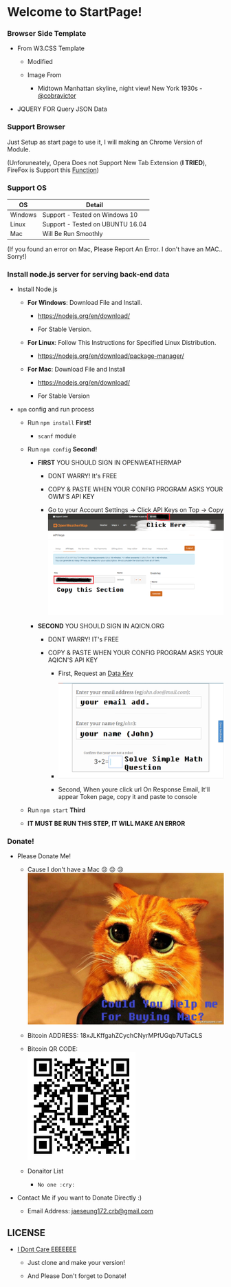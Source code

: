 # Welcome to StartPage!

### Browser Side Template

- From W3.CSS Template

	- Modified 
	
	- Image From 
	
		- Midtown Manhattan skyline, night view! New York 1930s - [@cobravictor](https://flic.kr/p/dqci3x)
	
- JQUERY FOR Query JSON Data

### Support Browser

Just Setup as start page to use it, I will making an Chrome Version of Module.

(Unforuneately, Opera Does not Support New Tab Extension (**I TRIED**), FireFox is Support this [Function](https://developer.mozilla.org/en-US/Add-ons/WebExtensions/manifest.json/chrome_url_overrides))

### Support OS

OS|Detail
---|---
Windows|Support - Tested on Windows 10
Linux|Support - Tested on UBUNTU 16.04
Mac|Will Be Run Smoothly

(If you found an error on Mac, Please Report An Error. I don't have an MAC.. Sorry!)

### Install node.js server for serving back-end data

- Install Node.js 

	- **For Windows**: Download File and Install.
	
		- https://nodejs.org/en/download/
		
		- For Stable Version.
	
	- **For Linux**: Follow This Instructions for Specified Linux Distribution.
	
		- https://nodejs.org/en/download/package-manager/
	
	- **For Mac**: Download File and Install 
	
		- https://nodejs.org/en/download/
		
		- For Stable Version
		
- `npm` config and run process 
	
	- Run `npm install` **First!**
	
		- `scanf` module
	
	- Run `npm config` **Second!**
	
		- **FIRST** YOU SHOULD SIGN IN OPENWEATHERMAP
		
			- DONT WARRY! It's FREE
			
			- COPY & PASTE WHEN YOUR CONFIG PROGRAM ASKS YOUR OWM'S API KEY
			
			- Go to your Account Settings -> Click API Keys on Top -> Copy <br /> ![](./image/owm_instruction.png)
			
		- **SECOND** YOU SHOULD SIGN IN AQICN.ORG
		
			- DONT WARRY! IT's FREE
			
			- COPY & PASTE WHEN YOUR CONFIG PROGRAM ASKS YOUR AQICN'S API KEY
			
				- First, Request an [Data Key](http://aqicn.org/data-platform/token/#/)
				
				- ![](./image/aqi_instruction.png)
				
				- Second, When youre click url On Response Email, It'll appear Token page, copy it and paste to console
	
	- Run `npm start` **Third**
	
	- **IT MUST BE RUN THIS STEP, IT WILL MAKE AN ERROR**


### Donate!

- Please Donate Me!

	- Cause I don't have a Mac :cry: :cry: :cry: <br /> ![](./image/donate.jpg)

	- Bitcoin ADDRESS: 18xJLKffgahZCychCNyrMPfUGqb7UTaCLS
	
	- Bitcoin QR CODE: <br /> ![](./image/bitcoinqrcode.png)
	
	- Donaitor List
	
		- `No one :cry:`
	
- Contact Me if you want to Donate Directly :) 

	- Email Address: jaeseung172.crb@gmail.com
	
## LICENSE 

- [I Dont Care EEEEEEE](https://www.youtube.com/watch?v=4MgAxMO1KD0)

	- Just clone and make your version!
	
	- And Please Don't forget to Donate!
